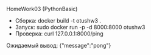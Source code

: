HomeWork03 (PythonBasic)

- Сборка: docker build -t otushw3 .
- Запуск: sudo docker run -p -d 8000:8000 otushw3
- Проверка: curl 127.0.0.1:8000/ping

Ожидаемый вывод:
{"message":"pong"}


